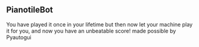 ## PianotileBot
You have played it once in your lifetime but then now let your machine play it for you, and now you have an unbeatable score!
made possible by Pyautogui

